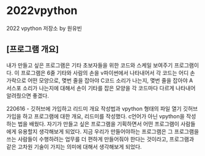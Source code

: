 # 2022vpython
2022 vpython 저장소 by 원유빈
## [프로그램 개요]
내가 만들고 싶은 프로그램은 기타 초보자들을 위한 코드와 스케일 보여주기 프로그램이다. 이 프로그램은 6줄 기타와 사람의 손을 v파이썬에서 나타내어서 각 코드는 어디 손가락으로 어떤 모양으로, 몆번 줄을 잡아야 C코드 소리가 나는지, 몆번 줄을 잡아야 A 서스포 소리가 나는지에 대해서 손이 기타를 잡은 모양을 각 코드마다 다르게 나타내어 알려줬으면 좋겠다.

220616 - 깃허브에 가입하고 리드미 개요 작성법과 vpython 형태의 파일 열기
깃허브 가입을 하고 프로그램에 대한 개요, 리드미를 작성했다. c언어가 아닌 vpython을 작성하는 법을 배웠다.
자기가 만들고 싶은 프로그램을 기획하면서 어떤 프로그램이 사람들에게 유용할지 생각해보게 되었다. 지금 우리가 만들어야하는 프로그램은 그 프로그램을 쓰는 사람들이 수행하려는 업무를 더 편하게 만들어줘야 한다는 것이라고, 프로그램과 같은 고차원 기술이 가지는 의미에 대해서 생각해보게 되었다.
